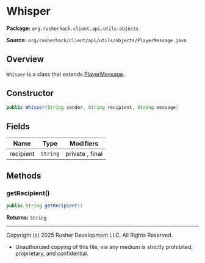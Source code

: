 # Whisper

**Package:** `org.rusherhack.client.api.utils.objects`

**Source:** `org/rusherhack/client/api/utils/objects/PlayerMessage.java`

## Overview

`Whisper` is a class that extends [PlayerMessage](PlayerMessage.md).

## Constructor

```java
public Whisper(String sender, String recipient, String message)
```

## Fields

| Name | Type | Modifiers |
|------|------|----------|
| recipient | `String` | private , final |


## Methods

### getRecipient()

```java
public String getRecipient()
```

**Returns:** `String`

---

Copyright (c) 2025 Rusher Development LLC. All Rights Reserved.
* Unauthorized copying of this file, via any medium is strictly prohibited, proprietary, and confidential.
